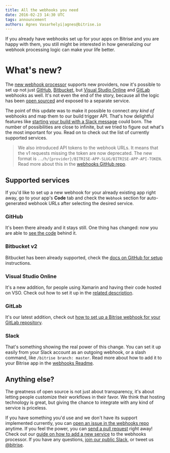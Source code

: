 ```yaml
---
title: All the webhooks you need
date: 2016-02-23 14:30 UTC
tags: announcement
authors: Agnes Vasarhelyi|agnes@bitrise.io
---
```


If you already have webhooks set up for your apps on Bitrise and you are happy with them, you still might be interested in how generalizing our webhook processing logic can make your life better.

# What's new?

The [new webhook processor](https://github.com/bitrise-io/bitrise-webhooks) supports new providers, now it's possible to set up not just [GitHub](https://github.com/), [Bitbucket](https://bitbucket.org/), but [Visual Studio Online](https://www.visualstudio.com/products/visual-studio-team-services-vs) and [GitLab](https://gitlab.com/) webhooks as well. It's not even the end of the story, because all the logic has been [open sourced](https://github.com/bitrise-io/bitrise-webhooks) and exposed to a separate service.

The point of this update was to make it possible to connect *any kind of* webhooks and map them to our build trigger API. That's how delightful features like [starting your build with a Slack message](https://github.com/bitrise-io/bitrise-webhooks#slack---setup--usage) could born. The number of possibilities are close to infinite, but we tried to figure out what's the most important for you. Read on to check out the list of currently supported services.

> We also introduced API tokens to the webhook URLs. It means that the v1 requests missing the token are now deprecated. The new format is `../h/{provider}/BITRISE-APP-SLUG/BITRISE-APP-API-TOKEN`. Read more about this in the [webhooks GitHub repo](https://github.com/bitrise-io/bitrise-webhooks).

## Supported services

If you'd like to set up a new webhook for your already existing app right away, go to your app's **Code** tab and check the `Webhook` section for auto-generated webhook URLs after selecting the desired service.

### GitHub

It's been there already and it stays still. One thing has changed: now you are able to [see the code](https://github.com/bitrise-io/bitrise-webhooks/blob/master/service/hook/github/github.go) behind it.

### Bitbucket v2

Bitbucket has been already supported, check the [docs on GitHub for setup](https://github.com/bitrise-io/bitrise-webhooks#bitbucket-v2-webhooks---setup--usage) instructions.

### Visual Studio Online

It's a new addition, for people using Xamarin and having their code hosted on VSO. Check out how to set it up in the [related description](https://github.com/bitrise-io/bitrise-webhooks#visual-studio-online--visual-studio-team-services---setup--usage).

### GitLab

It's our latest addition, check out [how to set up a Bitrise webhook for your GitLab repository](https://github.com/bitrise-io/bitrise-webhooks#gitlab---setup--usage).

### Slack

That's something showing the real power of this change. You can set it up easily from your Slack account as an outgoing webhook, or a slash command, like `/bitrise branch: master`.  Read more about how to add it to your Bitrise app in the [webhooks Readme](https://github.com/bitrise-io/bitrise-webhooks#slack---setup--usage).

## Anything else?

The greatness of open source is not just about transparency, it's about letting people customize their workflows in their favor. We think that hosting technology is great, but giving the chance to integrate with any kind of service is priceless.

If you have something you'd use and we don't have its support implemented currently, you can [open an issue in the webhooks repo](https://github.com/bitrise-io/bitrise-webhooks/issues) anytime. If you feel the power, you can [send a pull request](https://github.com/bitrise-io/bitrise-webhooks/pulls) right away! Check out our [guide on how to add a new service](https://github.com/bitrise-io/bitrise-webhooks#how-to-add-support-for-a-new-provider) to the webhooks processor. If you have any questions, [join our public Slack](https://chat.bitrise.io), or tweet us [@bitrise](https://twitter.com/bitrise).
